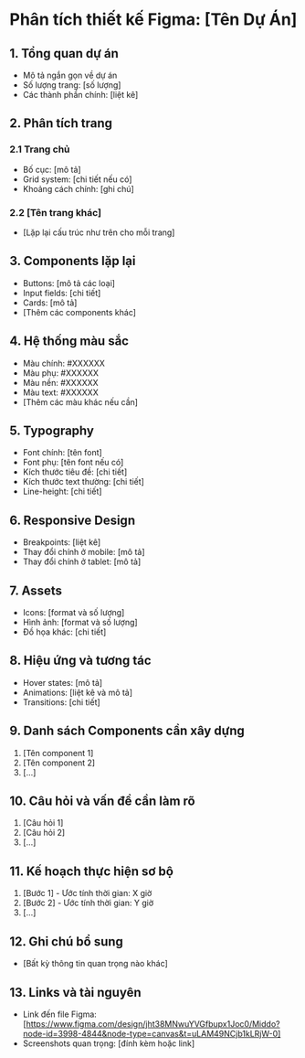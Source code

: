 # Phân tích thiết kế Figma: [Tên Dự Án]

## 1. Tổng quan dự án

- Mô tả ngắn gọn về dự án
- Số lượng trang: [số lượng]
- Các thành phần chính: [liệt kê]

## 2. Phân tích trang

### 2.1 Trang chủ

- Bố cục: [mô tả]
- Grid system: [chi tiết nếu có]
- Khoảng cách chính: [ghi chú]

### 2.2 [Tên trang khác]

- [Lặp lại cấu trúc như trên cho mỗi trang]

## 3. Components lặp lại

- Buttons: [mô tả các loại]
- Input fields: [chi tiết]
- Cards: [mô tả]
- [Thêm các components khác]

## 4. Hệ thống màu sắc

- Màu chính: #XXXXXX
- Màu phụ: #XXXXXX
- Màu nền: #XXXXXX
- Màu text: #XXXXXX
- [Thêm các màu khác nếu cần]

## 5. Typography

- Font chính: [tên font]
- Font phụ: [tên font nếu có]
- Kích thước tiêu đề: [chi tiết]
- Kích thước text thường: [chi tiết]
- Line-height: [chi tiết]

## 6. Responsive Design

- Breakpoints: [liệt kê]
- Thay đổi chính ở mobile: [mô tả]
- Thay đổi chính ở tablet: [mô tả]

## 7. Assets

- Icons: [format và số lượng]
- Hình ảnh: [format và số lượng]
- Đồ họa khác: [chi tiết]

## 8. Hiệu ứng và tương tác

- Hover states: [mô tả]
- Animations: [liệt kê và mô tả]
- Transitions: [chi tiết]

## 9. Danh sách Components cần xây dựng

1. [Tên component 1]
2. [Tên component 2]
3. [...]

## 10. Câu hỏi và vấn đề cần làm rõ

1. [Câu hỏi 1]
2. [Câu hỏi 2]
3. [...]

## 11. Kế hoạch thực hiện sơ bộ

1. [Bước 1] - Ước tính thời gian: X giờ
2. [Bước 2] - Ước tính thời gian: Y giờ
3. [...]

## 12. Ghi chú bổ sung

- [Bất kỳ thông tin quan trọng nào khác]

## 13. Links và tài nguyên

- Link đến file Figma: [https://www.figma.com/design/jht38MNwuYVGfbupx1Joc0/Middo?node-id=3998-4844&node-type=canvas&t=uLAM49NCjb1kLRjW-0]
- Screenshots quan trọng: [đính kèm hoặc link]
